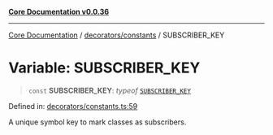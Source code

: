 [**Core Documentation v0.0.36**](../../../README.md)

***

[Core Documentation](../../../modules.md) / [decorators/constants](../README.md) / SUBSCRIBER\_KEY

# Variable: SUBSCRIBER\_KEY

> `const` **SUBSCRIBER\_KEY**: *typeof* [`SUBSCRIBER_KEY`](SUBSCRIBER_KEY.md)

Defined in: [decorators/constants.ts:59](https://github.com/stonemjs/core/blob/9f959fbf0878444ad50749e09c8b1ee612a83d71/src/decorators/constants.ts#L59)

A unique symbol key to mark classes as subscribers.
